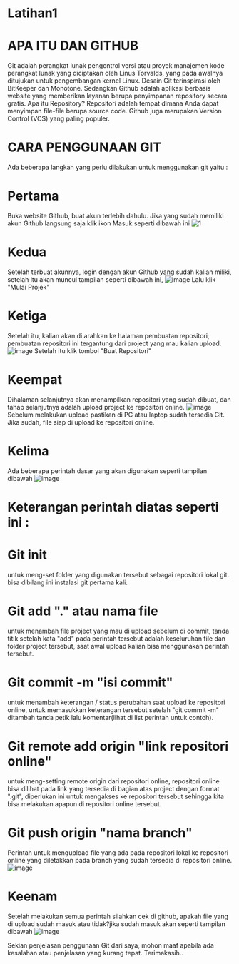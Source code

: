 # Latihan1
# APA ITU DAN GITHUB
Git adalah perangkat lunak pengontrol versi atau proyek manajemen kode perangkat lunak yang diciptakan oleh Linus Torvalds, yang pada awalnya ditujukan untuk pengembangan kernel Linux. Desain Git terinspirasi oleh BitKeeper dan Monotone.
Sedangkan Github adalah aplikasi berbasis website yang memberikan layanan berupa penyimpanan repository secara gratis. Apa itu Repository? Repositori adalah tempat dimana Anda dapat menyimpan file-file berupa source code. Github juga merupakan Version Control (VCS) yang paling populer.
# CARA PENGGUNAAN GIT
Ada beberapa langkah yang perlu dilakukan untuk menggunakan git yaitu :
# Pertama
Buka website Github, buat akun terlebih dahulu. Jika yang sudah memiliki akun Github langsung saja klik ikon Masuk seperti dibawah ini
![1](https://user-images.githubusercontent.com/44330056/51523818-0ec48f80-1e5f-11e9-99af-08a5be39ff80.png)
# Kedua
Setelah terbuat akunnya, login dengan akun Github yang sudah kalian miliki, setelah itu akan muncul tampilan seperti dibawah ini,
![image](https://user-images.githubusercontent.com/44330056/51524475-b55d6000-1e60-11e9-9c25-2714b5dd3b40.png)
Lalu klik "Mulai Projek"
# Ketiga
Setelah itu, kalian akan di arahkan ke halaman pembuatan repositori, pembuatan repositori ini tergantung dari project yang mau kalian upload.
![image](https://user-images.githubusercontent.com/44330056/51524802-7a0f6100-1e61-11e9-9520-25ebfd4f2287.png)
Setelah itu klik tombol "Buat Repositori"
# Keempat
Dihalaman selanjutnya akan menampilkan repositori yang sudah dibuat, dan tahap selanjutnya adalah upload project ke repositori online.
![image](https://user-images.githubusercontent.com/44330056/51525088-1f2a3980-1e62-11e9-9e01-2f546d4aba2c.png)
Sebelum melakukan upload pastikan di PC atau laptop sudah tersedia Git. Jika sudah, file siap di upload ke repositori online.
# Kelima
Ada beberapa perintah dasar yang akan digunakan seperti tampilan dibawah
![image](https://user-images.githubusercontent.com/44330056/51525455-f5bddd80-1e62-11e9-9b4f-3b1404241918.png)
# Keterangan perintah diatas seperti ini :
# Git init
untuk meng-set folder yang digunakan tersebut sebagai repositori lokal git. bisa dibilang ini instalasi git pertama kali.
# Git add "." atau nama file
untuk menambah file project yang mau di upload sebelum di commit, tanda titik setelah kata "add" pada perintah tersebut adalah keseluruhan file dan folder project tersebut, saat awal upload kalian bisa menggunakan perintah tersebut.
# Git commit -m "isi commit"
untuk menambah keterangan / status perubahan saat upload ke repositori online, untuk memasukkan keterangan tersebut setelah "git commit -m" ditambah tanda petik lalu komentar(lihat di list perintah untuk contoh).
# Git remote add origin "link repositori online"
untuk meng-setting remote origin dari repositori online, repositori online bisa dilihat pada link yang tersedia di bagian atas project dengan format ".git", diperlukan ini untuk mengakses ke repositori tersebut sehingga kita bisa melakukan apapun di repositori online tersebut.
# Git push origin "nama branch"
Perintah untuk mengupload file yang ada pada repositori lokal ke repositori online yang diletakkan pada branch yang sudah tersedia di repositori online.
![image](https://user-images.githubusercontent.com/44330056/51526773-a88f3b00-1e65-11e9-99c1-072808613e47.png)
# Keenam
Setelah melakukan semua perintah silahkan cek di github, apakah file yang di upload sudah masuk atau tidak?jika sudah masuk akan seperti tampilan dibawah
![image](https://user-images.githubusercontent.com/44330056/51526951-10458600-1e66-11e9-8a64-3742faeacd89.png)

Sekian penjelasan penggunaan Git dari saya, mohon maaf apabila ada kesalahan atau penjelasan yang kurang tepat.
Terimakasih..
